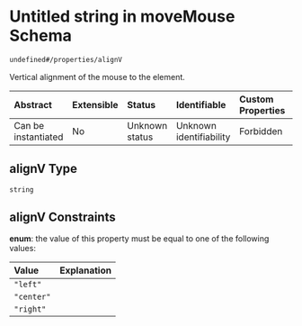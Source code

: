 # Untitled string in moveMouse Schema

```txt
undefined#/properties/alignV
```

Vertical alignment of the mouse to the element.

| Abstract            | Extensible | Status         | Identifiable            | Custom Properties | Additional Properties | Access Restrictions | Defined In                                                                     |
| :------------------ | :--------- | :------------- | :---------------------- | :---------------- | :-------------------- | :------------------ | :----------------------------------------------------------------------------- |
| Can be instantiated | No         | Unknown status | Unknown identifiability | Forbidden         | Allowed               | none                | [moveMouse\_v1.schema.json\*](moveMouse_v1.schema.json "open original schema") |

## alignV Type

`string`

## alignV Constraints

**enum**: the value of this property must be equal to one of the following values:

| Value      | Explanation |
| :--------- | :---------- |
| `"left"`   |             |
| `"center"` |             |
| `"right"`  |             |
